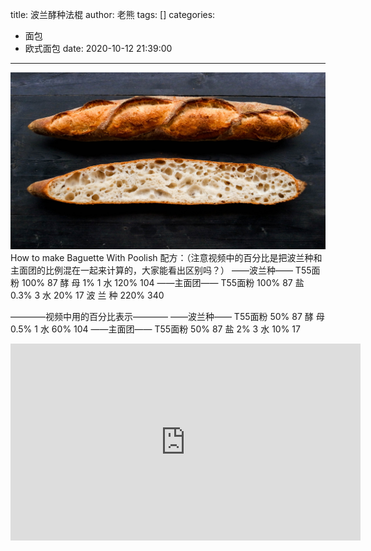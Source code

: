 title: 波兰酵种法棍
author: 老熊
tags: []
categories:
  - 面包
  - 欧式面包
date: 2020-10-12 21:39:00
---
![](/images/pasted-6.jpg)
How to make Baguette With Poolish
配方：（注意视频中的百分比是把波兰种和主面团的比例混在一起来计算的，大家能看出区别吗？）
——波兰种——
T55面粉   100%    87
酵     母   1%         1
水           120%     104
——主面团——
T55面粉   100%     87
盐            0.3%     3
水            20%      17
波  兰  种  220%    340

————视频中用的百分比表示————
——波兰种——
T55面粉   50%     87
酵     母   0.5%     1
水           60%     104
——主面团——
T55面粉   50%     87
盐            2%      3
水            10%     17

<iframe width="560" height="315" src="https://www.youtube.com/embed/RImSn1Ts_yQ" frameborder="0" allow="accelerometer; autoplay; clipboard-write; encrypted-media; gyroscope; picture-in-picture" allowfullscreen></iframe>